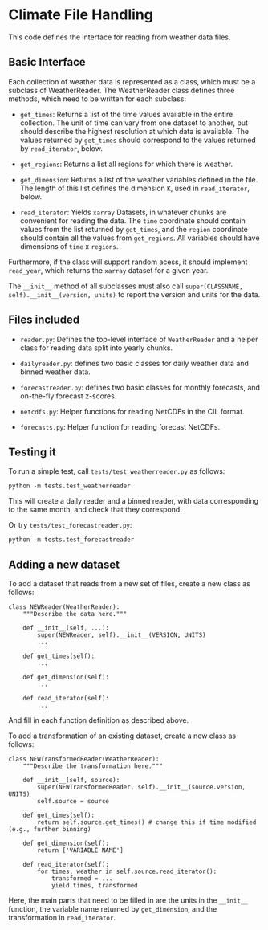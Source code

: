 # Climate File Handling

This code defines the interface for reading from weather data files.

## Basic Interface

Each collection of weather data is represented as a class, which must
be a subclass of WeatherReader.  The WeatherReader class defines three
methods, which need to be written for each subclass:

 - `get_times`: Returns a list of the time values available in the
   entire collection.  The unit of time can vary from one dataset to
   another, but should describe the highest resolution at which data
   is available.  The values returned by `get_times` should correspond
   to the values returned by `read_iterator`, below.

 - `get_regions`: Returns a list all regions for which there is
   weather.

 - `get_dimension`: Returns a list of the weather variables defined in
   the file.  The length of this list defines the dimension `K`, used
   in `read_iterator`, below.

 - `read_iterator`: Yields `xarray` Datasets, in whatever chunks are
   convenient for reading the data.  The `time` coordinate should
   contain values from the list returned by `get_times`, and the
   `region` coordinate should contain all the values from
   `get_regions`.  All variables should have dimensions of `time` x
   `regions`.
   
Furthermore, if the class will support random acess, it should
implement `read_year`, which returns the `xarray` dataset for a given
year.

The `__init__` method of all subclasses must also call
`super(CLASSNAME, self).__init__(version, units)` to report the
version and units for the data.

## Files included

 - `reader.py`: Defines the top-level interface of `WeatherReader` and
   a helper class for reading data split into yearly chunks.

 - `dailyreader.py`: defines two basic classes for daily weather data
   and binned weather data.

 - `forecastreader.py`: defines two basic classes for monthly
   forecasts, and on-the-fly forecast z-scores.

 - `netcdfs.py`: Helper functions for reading NetCDFs in the CIL
   format.

 - `forecasts.py`: Helper function for reading forecast NetCDFs.

## Testing it

To run a simple test, call `tests/test_weatherreader.py` as follows:
```
python -m tests.test_weatherreader
```

This will create a daily reader and a binned reader, with data
corresponding to the same month, and check that they correspond.

Or try `tests/test_forecastreader.py`:
```
python -m tests.test_forecastreader
```

## Adding a new dataset

To add a dataset that reads from a new set of files, create a new
class as follows:

```
class NEWReader(WeatherReader):
    """Describe the data here."""

    def __init__(self, ...):
        super(NEWReader, self).__init__(VERSION, UNITS)
        ...

    def get_times(self):
        ...

    def get_dimension(self):
    	...

    def read_iterator(self):
        ...
```

And fill in each function definition as described above.

To add a transformation of an existing dataset, create a new class as
follows:

```
class NEWTransformedReader(WeatherReader):
    """Describe the transformation here."""

    def __init__(self, source):
    	super(NEWTransformedReader, self).__init__(source.version, UNITS)
        self.source = source

    def get_times(self):
        return self.source.get_times() # change this if time modified (e.g., further binning)

    def get_dimension(self):
    	return ['VARIABLE NAME']

    def read_iterator(self):
        for times, weather in self.source.read_iterator():
            transformed = ...
	        yield times, transformed
```

Here, the main parts that need to be filled in are the units in the
`__init__` function, the variable name returned by `get_dimension`,
and the transformation in `read_iterator`.
